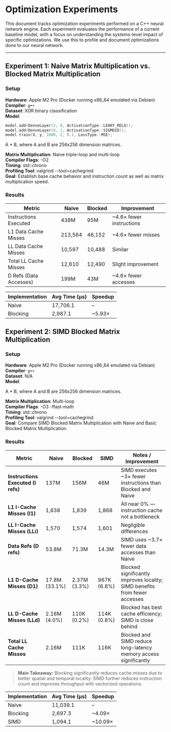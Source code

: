 # Optimization Experiments

This document tracks optimization experiments performed on a C++ neural network engine. Each experiment evaluates the performance of a current baseline model, with a focus on understanding the systems-level impact of specific optimizations. We use this to profile and document optimizations done to our neural network.

---

## Experiment 1: Naive Matrix Multiplication vs. Blocked Matrix Multiplication

### Setup

**Hardware**: Apple M2 Pro (Docker running x86_64 emulated via Debian)  
**Compiler**: `g++`  
**Dataset**: XOR binary classification  
**Model**:

```cpp
model.add(DenseLayer(2, 8, ActivationType::LEAKY_RELU));
model.add(DenseLayer(8, 1, ActivationType::SIGMOID));
model.train(X, y, 1000, 2, 0.1, LossType::MSE);
```

A \* B, where A and B are 256x256 dimension matrices.

**Matrix Multiplication**: Naive triple-loop and multi-loop  
**Compiler Flags**: -O2  
**Timing**: std::chrono  
**Profiling Tool**: valgrind --tool=cachegrind  
**Goal**: Establish base cache behavior and instruction count as well as matrix multiplication speed.

### Results

| Metric                 | Naive   | Blocked | Improvement              |
| ---------------------- | ------- | ------- | ------------------------ |
| Instructions Executed  | 438M    | 95M     | ~4.6× fewer instructions |
| L1 Data Cache Misses   | 213,564 | 46,152  | ~4.6× fewer misses       |
| LL Data Cache Misses   | 10,597  | 10,488  | Similar                  |
| Total LL Cache Misses  | 12,610  | 12,490  | Slight improvement       |
| D Refs (Data Accesses) | 199M    | 43M     | ~4.6× fewer accesses     |

| Implementation | Avg Time (µs) | Speedup |
| -------------- | ------------- | ------- |
| Naive          | 17,706.1      | –       |
| Blocking       | 2,987.1       | ~5.93×  |

## Experiment 2: SIMD Blocked Matrix Multiplication

### Setup

**Hardware**: Apple M2 Pro (Docker running x86_64 emulated via Debian)  
**Compiler**: `g++`  
**Dataset**: N/A  
**Model**:

A \* B, where A and B are 256x256 dimension matrices.

**Matrix Multiplication**: Multi-loop  
**Compiler Flags**: -O3 -ffast-math  
**Timing**: std::chrono  
**Profiling Tool**: valgrind --tool=cachegrind  
**Goal**: Compare SIMD Blocked Matrix Multiplication with Naive and Basic Blocked Matrix Multiplication.

### Results

| **Metric**                         | **Naive**     | **Blocked**  | **SIMD**    | **Notes / Improvement**                                                    |
| ---------------------------------- | ------------- | ------------ | ----------- | -------------------------------------------------------------------------- |
| **Instructions Executed (I refs)** | 137M          | 156M         | 46M         | SIMD executes ~3× fewer instructions than Blocked and Naive                |
| **L1 I-Cache Misses (I1)**         | 1,838         | 1,839        | 1,868       | All near 0% — instruction cache not a bottleneck                           |
| **LL I-Cache Misses (LLi)**        | 1,570         | 1,574        | 1,601       | Negligible differences                                                     |
| **Data Refs (D refs)**             | 53.8M         | 71.3M        | 14.3M       | SIMD uses ~3.7× fewer data accesses than Naive                             |
| **L1 D-Cache Misses (D1)**         | 17.8M (33.1%) | 2.37M (3.3%) | 967K (6.8%) | Blocked significantly improves locality; SIMD benefits from fewer accesses |
| **LL D-Cache Misses (LLd)**        | 2.16M (4.0%)  | 110K (0.2%)  | 114K (0.8%) | Blocked has best cache efficiency; SIMD is close behind                    |
| **Total LL Cache Misses**          | 2.16M         | 111K         | 116K        | Blocked and SIMD reduce long-latency memory access significantly           |

> **Main Takeaway:** Blocking significantly reduces cache misses due to better spatial and temporal locality. SIMD further reduces instruction count and improves throughput with vectorized operations.

| Implementation | Avg Time (µs) | Speedup |
| -------------- | ------------- | ------- |
| Naive          | 11,039.1      | –       |
| Blocking       | 2,697.3       | ~4.09×  |
| SIMD           | 1,094.1       | ~10.09× |
